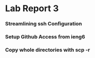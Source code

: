 # Lab Report 3

### Streamlining ssh Configuration

### Setup Github Access from ieng6

### Copy whole directories with scp -r
